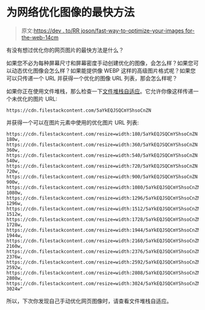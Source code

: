# 为网络优化图像的最快方法

> 原文:[https://dev . to/RR joson/fast-way-to-optimize-your-images for-the-web-14cm](https://dev.to/rrjoson/fastest-way-to-optimize-your-images-for-the-web-14cm)

有没有想过优化你的网页图片的最快方法是什么？

如果您不必为每种屏幕尺寸和屏幕密度手动创建优化的图像，会怎么样？如果您可以动态优化图像会怎么样？如果能提供像 WEBP 这样的高级图片格式呢？如果您可以只传递一个 URL 并获得一个优化的图像 URL 列表，那会怎么样呢？

如果你正在使用文件堆栈，那么检查一下[文件堆栈自适应](https://github.com/filestack/adaptive)。它允许你像这样传递一个未优化的图片 URL:

```
https://cdn.filestackcontent.com/5aYkEQJSQCmYShsoCnZN 
```

并获得一个可以在图片元素中使用的优化图片 URL 列表:

```
https://cdn.filestackcontent.com/resize=width:180/5aYkEQJSQCmYShsoCnZN 180w, 
https://cdn.filestackcontent.com/resize=width:360/5aYkEQJSQCmYShsoCnZN 360w, 
https://cdn.filestackcontent.com/resize=width:540/5aYkEQJSQCmYShsoCnZN 540w, 
https://cdn.filestackcontent.com/resize=width:720/5aYkEQJSQCmYShsoCnZN 720w, 
https://cdn.filestackcontent.com/resize=width:900/5aYkEQJSQCmYShsoCnZN 900w, 
https://cdn.filestackcontent.com/resize=width:1080/5aYkEQJSQCmYShsoCnZN 1080w, 
https://cdn.filestackcontent.com/resize=width:1296/5aYkEQJSQCmYShsoCnZN 1296w, 
https://cdn.filestackcontent.com/resize=width:1512/5aYkEQJSQCmYShsoCnZN 1512w, 
https://cdn.filestackcontent.com/resize=width:1728/5aYkEQJSQCmYShsoCnZN 1728w, 
https://cdn.filestackcontent.com/resize=width:1944/5aYkEQJSQCmYShsoCnZN 1944w, 
https://cdn.filestackcontent.com/resize=width:2160/5aYkEQJSQCmYShsoCnZN 2160w, 
https://cdn.filestackcontent.com/resize=width:2376/5aYkEQJSQCmYShsoCnZN 2376w, 
https://cdn.filestackcontent.com/resize=width:2592/5aYkEQJSQCmYShsoCnZN 2592w,
https://cdn.filestackcontent.com/resize=width:2808/5aYkEQJSQCmYShsoCnZN 2808w, 
https://cdn.filestackcontent.com/resize=width:3024/5aYkEQJSQCmYShsoCnZN 3024w" 
```

所以，下次你发现自己手动优化网页图像时，请查看文件堆栈自适应。
